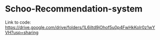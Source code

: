 # Schoo-Recommendation-system
Link to code:
https://drive.google.com/drive/folders/1L6iItd9jOhof5u0p4FwHkKoIr0z1wYVH?usp=sharing
